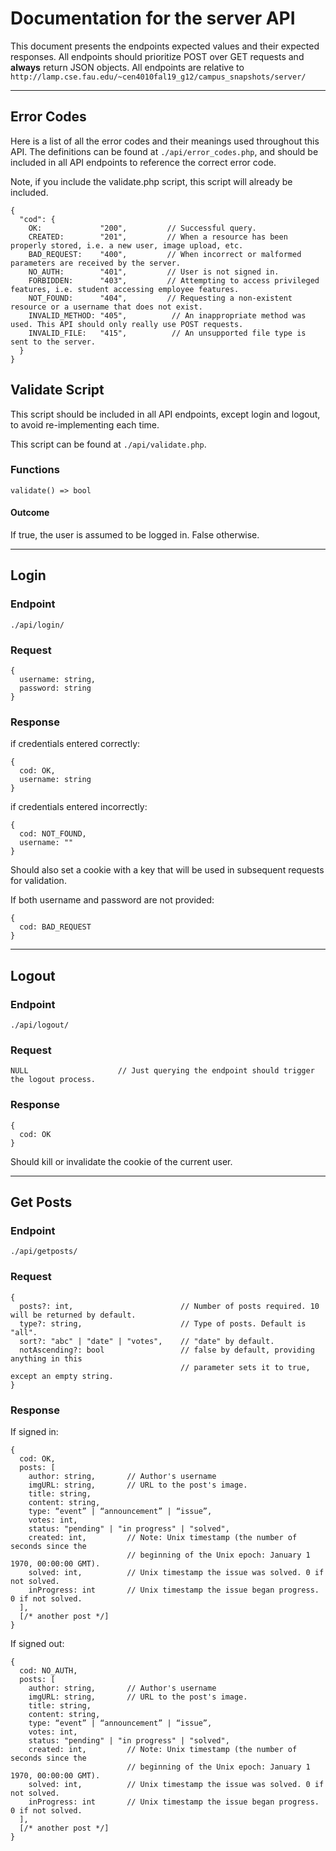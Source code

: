 # Documentation for the server API

This document presents the endpoints expected values and their expected
responses. All endpoints should prioritize POST over GET requests and **always**
return JSON objects.
All endpoints are relative to `http://lamp.cse.fau.edu/~cen4010fal19_g12/campus_snapshots/server/`

---

## Error Codes

Here is a list of all the error codes and their meanings used throughout
this API. The definitions can be found at `./api/error_codes.php`,
and should be included in all API endpoints to reference the correct error code.

Note, if you include the validate.php script, this script will already be included.

```
{
  "cod": {
    OK:             "200",         // Successful query.
    CREATED:        "201",         // When a resource has been properly stored, i.e. a new user, image upload, etc.
    BAD_REQUEST:    "400",         // When incorrect or malformed parameters are received by the server.
    NO_AUTH:        "401",         // User is not signed in.
    FORBIDDEN:      "403",         // Attempting to access privileged features, i.e. student accessing employee features.
    NOT_FOUND:      "404",         // Requesting a non-existent resource or a username that does not exist.
    INVALID_METHOD: "405",          // An inappropriate method was used. This API should only really use POST requests.
    INVALID_FILE:   "415",          // An unsupported file type is sent to the server.
  }
}
```

## Validate Script

This script should be included in all API endpoints, except login and logout, to avoid
re-implementing each time.

This script can be found at `./api/validate.php`.

### Functions

```
validate() => bool
```

#### Outcome

If true, the user is assumed to be logged in. False otherwise.

---

## Login

### Endpoint

`./api/login/`

### Request

```
{
  username: string,
  password: string
}
```

### Response

if credentials entered correctly:

```
{
  cod: OK,
  username: string
}
```

if credentials entered incorrectly:

```
{
  cod: NOT_FOUND,
  username: ""
}
```

Should also set a cookie with a key that will be used in subsequent requests
for validation.

If both username and password are not provided:

```
{
  cod: BAD_REQUEST
}
```

---

## Logout

### Endpoint

`./api/logout/`

### Request

```
NULL                    // Just querying the endpoint should trigger the logout process.
```

### Response

```
{
  cod: OK
}
```

Should kill or invalidate the cookie of the current user.

---

## Get Posts

### Endpoint

`./api/getposts/`

### Request

```
{
  posts?: int,                        // Number of posts required. 10 will be returned by default.
  type?: string,                      // Type of posts. Default is "all".
  sort?: "abc" | "date" | "votes",    // "date" by default.
  notAscending?: bool                 // false by default, providing anything in this
                                      // parameter sets it to true, except an empty string.
}
```

### Response

If signed in:

```
{
  cod: OK,
  posts: [
    author: string,       // Author's username
    imgURL: string,       // URL to the post's image.
    title: string,
    content: string,
    type: “event” | “announcement” | “issue”,
    votes: int,
    status: "pending" | "in progress" | "solved",
    created: int,         // Note: Unix timestamp (the number of seconds since the
                          // beginning of the Unix epoch: January 1 1970, 00:00:00 GMT).
    solved: int,          // Unix timestamp the issue was solved. 0 if not solved.
    inProgress: int       // Unix timestamp the issue began progress. 0 if not solved.
  ],
  [/* another post */]
}
```

If signed out:

```
{
  cod: NO_AUTH,
  posts: [
    author: string,       // Author's username
    imgURL: string,       // URL to the post's image.
    title: string,
    content: string,
    type: “event” | “announcement” | “issue”,
    votes: int,
    status: "pending" | "in progress" | "solved",
    created: int,         // Note: Unix timestamp (the number of seconds since the
                          // beginning of the Unix epoch: January 1 1970, 00:00:00 GMT).
    solved: int,          // Unix timestamp the issue was solved. 0 if not solved.
    inProgress: int       // Unix timestamp the issue began progress. 0 if not solved.
  ],
  [/* another post */]
}
```
